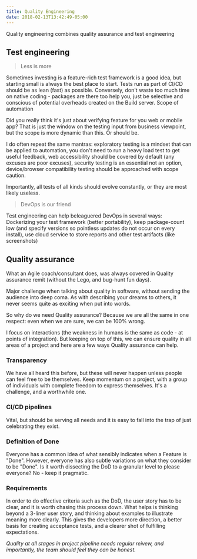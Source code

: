 ```yaml
---
title: Quality Engineering
date: 2018-02-13T13:42:49-05:00
---
```


Quality engineering combines quality assurance and test engineering

## Test engineering

> Less is more

Sometimes investing is a feature-rich test framework is a good idea, but starting small is always the best place to start. Tests run as part of CI/CD should be as lean (fast) as possible. Conversely, don't waste too much time on native coding - packages are there too help you, just be selective and conscious of potential overheads created on the Build server. 
Scope of automation

Did you really think it's just about verifying feature for you web or mobile app? That is just the window on the testing input from business viewpoint, but the scope is more dynamic than this. Or should be. 

I do often repeat the same mantras: exploratory testing is a mindset that can be applied to automation, you don't need to run a heavy load test to get useful feedback, web accessibility should be covered by default (any excuses are poor excuses), security testing is an essential not an option, device/browser compatibility testing should be approached with scope caution.

Importantly, all tests of all kinds should evolve constantly, or they are most likely useless.

> DevOps is our friend

Test engineering can help beleaguered DevOps in several ways: Dockerizing your test framework (better portability), keep package-count low (and specify versions so pointless updates do not occur on every install), use cloud service to store reports and other test artifacts (like screenshots)

## Quality assurance

What an Agile coach/consultant does, was always covered in Quality assurance remit (without the Lego, and bug-hunt fun days).

Major challenge when talking about quality in software, without sending the audience into deep coma. As with describing your dreams to others, it never seems quite as exciting when put into words. 

So why do we need Quality assurance? Because we are all the same in one respect: even when we are sure, we can be 100% wrong. 

I focus on interactions (the weakness in humans is the same as code - at points of integration). But keeping on top of this, we can ensure quality in all areas of a project and here are a few ways Quality assurance can help. 

### Transparency

We have all heard this before, but these will never happen unless people can feel free to be themselves. Keep momentum on a project, with a group of individuals with complete freedom to express themselves. It's a challenge, and a worthwhile one.

### CI/CD pipelines

Vital, but should be serving all needs and it is easy to fall into the trap of just celebrating they exist.

### Definition of Done

Everyone has a common idea of what sensibly indicates when a Feature is "Done". However, everyone has also subtle variations on what they consider to be "Done". Is it worth dissecting the DoD to a granular level to please everyone? No - keep it pragmatic.

### Requirements

In order to do effective criteria such as the DoD, the user story has to be clear, and it is worth chasing this process down. What helps is thinking beyond a 3-liner user story, and thinking about examples to illustrate meaning more clearly. This gives the developers more direction, a better basis for creating acceptance tests, and a clearer shot of fulfilling expectations.

*Quality at all stages in project pipeline needs regular reivew, and importantly, the team should feel they can be honest.*

